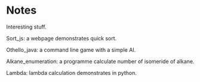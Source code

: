 # Notes
Interesting stuff.

Sort_js: a webpage demonstrates quick sort.

Othello_java: a command line game with a simple AI.

Alkane_enumeration: a programme calculate number of isomeride of alkane.

Lambda: lambda calculation demonstrates in python.
